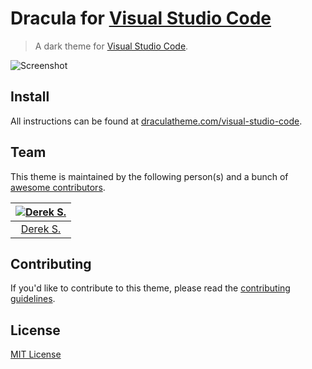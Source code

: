# Dracula for [Visual Studio Code](http://code.visualstudio.com)

> A dark theme for [Visual Studio Code](http://code.visualstudio.com).

![Screenshot](https://draculatheme.com/assets/img/screenshots/vscode.png)

## Install

All instructions can be found at [draculatheme.com/visual-studio-code](https://draculatheme.com/visual-studio-code).

## Team

This theme is maintained by the following person(s) and a bunch of [awesome contributors](https://github.com/dracula/visual-studio-code/graphs/contributors).

[![Derek S.](https://avatars3.githubusercontent.com/u/5240018?v=3&s=70)](https://github.com/dsifford) |
:---: |
[Derek S.](https://github.com/dsifford) |

## Contributing

If you'd like to contribute to this theme, please read the [contributing guidelines](./.github/CONTRIBUTING.md).

## License

[MIT License](./LICENSE)
